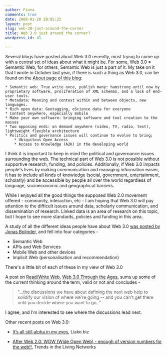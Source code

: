 ```yaml
---
author: Fiona
comments: true
date: 2008-01-28 20:05:22
layout: post
slug: web-30-just-around-the-corner
title: Web 3.0 just around the corner?
wordpress_id: 41

---
```


Several blogs have posted about Web 3.0 recently, most trying to come up with a central set of ideas about what it might be. For some, Web 3.0 = Semantic Web, for others, Semantic Web is just a part of it. My take on it that I wrote in October last year, if there is such a thing as Web 3.0, can be found on the [About page of this blog](http://www.semanticlibrary.net/about/):

	* Semantic web: True write once, publish many: hamstrung until now by proprietary software, proliferation of XML schemas, and a lack of end-user tools.
 	* Metadata: Meaning and context within and between objects, new languages.
 	* Rich open data: Geotagging, eScience data for everyone
	* Content anywhere, especially mobile
	* Make your own software: bringing software and tool creation to the masses
	* Two opposing ends: on demand anywhere (video, TV, radio, text), lightweight flexible architecture
	* Politics and governance issues will continue to evolve to bring;
		* Ubiquitous Open Access
		* Access to Knowledge (A2K) in the developing world


I think it is important to keep in mind the political and governance issues surrounding the web. The technical part of Web 3.0 is not possible without supportive research, funding, and policies. Additionally, if Web 3.0 impacts people's lives by making communication and managing information easier, it has to include all kinds of knowledge (social, government, entertainment, scholarly) and be accessible by people all over the world regardless of language, socioeconomic and geographical barriers.

While I enjoyed all the good things the supposed Web 2.0 movement offered - community, interaction, etc - I am hoping that Web 3.0 will pay attention to the difficult issues around data, scholarly communication, and dissemination of research. Linked data is an area of research on this topic, but I hope to see more standards, policies and funding in this area.

A study of all the different ideas people have about Web 3.0 [was posted by Jonas Bolinder](http://impl.emented.com/2008/04/20/web-30-the-semantic-implicit-mobile-or-distributed-web/), and fell into four categories -

  * Semantic Web
  * APIs and Web Services
  * Mobile Web and other devices
  * Implicit Web (personalisation and recommendation)

There's a little bit of each of these in my view of Web 3.0

A post on [Read/Write Web](http://www.readwriteweb.com/), [Web 3.0 Through the Ages](http://www.readwriteweb.com/archives/web_30_through_the_ages.php), sums up some of the current thinking around the term, valid or not and concludes -


> "...the discussions we have about defining the next web help to solidify our vision of where we're going -- and you can't get there until you decide where you want to go. "


I agree, and I'm interested to see where the discussions lead next.

Other recent posts on Web 3.0:


  * [It’s all still alpha in my eyes](http://liako.biz/2008/04/its-all-still-alpha-in-my-eyes/), Liako.biz

  * [After Web 2.0: WOW (Wide Open Web) - enough of version numbers for the web!!](http://rossdawsonblog.com/weblog/archives/2008/04/after_web_20_wo.html), Trends in the Living Networks



